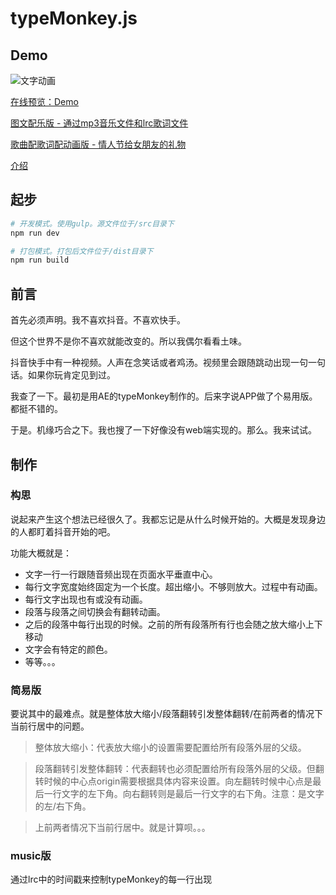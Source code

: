 # typeMonkey.js 

## Demo 

![文字动画](https://wx1.sinaimg.cn/mw690/4d227521ly1fzda7zr393g204607kao9.gif)  

[在线预览：Demo](https://nostarsnow.github.io/typeMonkey.js/dist/) 

[图文配乐版 - 通过mp3音乐文件和lrc歌词文件](https://nostarsnow.github.io/typeMonkey.js/dist/music/) 

[歌曲配歌词配动画版 - 情人节给女朋友的礼物](https://nostarsnow.github.io/typeMonkey.js/dist/loving/) 


[介绍](https://nostarsnow.github.io/2019/01/20/typemonkey/) 


## 起步

```bash
# 开发模式。使用gulp。源文件位于/src目录下
npm run dev

# 打包模式。打包后文件位于/dist目录下
npm run build
```


## 前言 

首先必须声明。我不喜欢抖音。不喜欢快手。 

但这个世界不是你不喜欢就能改变的。所以我偶尔看看土味。 

抖音快手中有一种视频。人声在念笑话或者鸡汤。视频里会跟随跳动出现一句一句话。如果你玩肯定见到过。 

我查了一下。最初是用AE的typeMonkey制作的。后来字说APP做了个易用版。都挺不错的。

于是。机缘巧合之下。我也搜了一下好像没有web端实现的。那么。我来试试。 

## 制作 

### 构思 

说起来产生这个想法已经很久了。我都忘记是从什么时候开始的。大概是发现身边的人都盯着抖音开始的吧。 

功能大概就是：

* 文字一行一行跟随音频出现在页面水平垂直中心。 
* 每行文字宽度始终固定为一个长度。超出缩小。不够则放大。过程中有动画。 
* 每行文字出现也有或没有动画。
* 段落与段落之间切换会有翻转动画。
* 之后的段落中每行出现的时候。之前的所有段落所有行也会随之放大缩小上下移动
* 文字会有特定的颜色。
* 等等。。。

### 简易版

要说其中的最难点。就是整体放大缩小/段落翻转引发整体翻转/在前两者的情况下当前行居中的问题。

> 整体放大缩小：代表放大缩小的设置需要配置给所有段落外层的父级。 

> 段落翻转引发整体翻转：代表翻转也必须配置给所有段落外层的父级。但翻转时候的中心点origin需要根据具体内容来设置。向左翻转时候中心点是最后一行文字的左下角。向右翻转则是最后一行文字的右下角。注意：是文字的左/右下角。 

> 上前两者情况下当前行居中。就是计算呗。。。

### music版

通过lrc中的时间戳来控制typeMonkey的每一行出现





